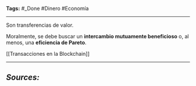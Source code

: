 **Tags:** #_Done 
#Dinero #Economía 
- - -
Son transferencias de valor.

Moralmente, se debe buscar un **intercambio mutuamente beneficioso** o, al menos, una **eficiencia de Pareto**.

[[Transacciones en la Blockchain]]

- - - 
## ***Sources:***